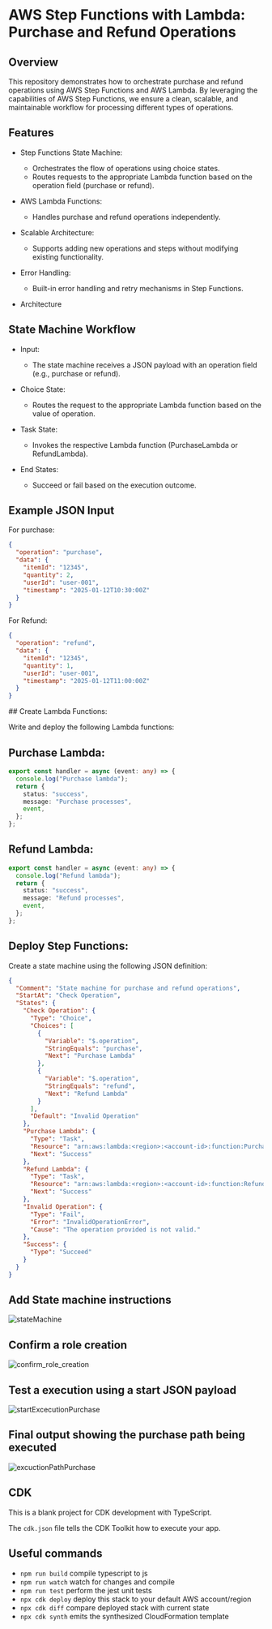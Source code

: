 # AWS Step Functions with Lambda: Purchase and Refund Operations

## Overview

This repository demonstrates how to orchestrate purchase and refund operations using AWS Step Functions and AWS Lambda. By leveraging the capabilities of AWS Step Functions, we ensure a clean, scalable, and maintainable workflow for processing different types of operations.

## Features

- Step Functions State Machine:

  - Orchestrates the flow of operations using choice states.
  - Routes requests to the appropriate Lambda function based on the operation field (purchase or refund).

- AWS Lambda Functions:

  - Handles purchase and refund operations independently.

- Scalable Architecture:

  - Supports adding new operations and steps without modifying existing functionality.

- Error Handling:

  - Built-in error handling and retry mechanisms in Step Functions.

- Architecture

## State Machine Workflow

- Input:

  - The state machine receives a JSON payload with an operation field (e.g., purchase or refund).

- Choice State:

  - Routes the request to the appropriate Lambda function based on the value of operation.

- Task State:

  - Invokes the respective Lambda function (PurchaseLambda or RefundLambda).

- End States:
  - Succeed or fail based on the execution outcome.

## Example JSON Input

For purchase:

```json
{
  "operation": "purchase",
  "data": {
    "itemId": "12345",
    "quantity": 2,
    "userId": "user-001",
    "timestamp": "2025-01-12T10:30:00Z"
  }
}
```

For Refund:

```json
{
  "operation": "refund",
  "data": {
    "itemId": "12345",
    "quantity": 1,
    "userId": "user-001",
    "timestamp": "2025-01-12T11:00:00Z"
  }
}
```

## Create Lambda Functions:

Write and deploy the following Lambda functions:

## Purchase Lambda:

```typescript
export const handler = async (event: any) => {
  console.log("Purchase lambda");
  return {
    status: "success",
    message: "Purchase processes",
    event,
  };
};
```

## Refund Lambda:

```typescript
export const handler = async (event: any) => {
  console.log("Refund lambda");
  return {
    status: "success",
    message: "Refund processes",
    event,
  };
};
```

## Deploy Step Functions:

Create a state machine using the following JSON definition:

```json
{
  "Comment": "State machine for purchase and refund operations",
  "StartAt": "Check Operation",
  "States": {
    "Check Operation": {
      "Type": "Choice",
      "Choices": [
        {
          "Variable": "$.operation",
          "StringEquals": "purchase",
          "Next": "Purchase Lambda"
        },
        {
          "Variable": "$.operation",
          "StringEquals": "refund",
          "Next": "Refund Lambda"
        }
      ],
      "Default": "Invalid Operation"
    },
    "Purchase Lambda": {
      "Type": "Task",
      "Resource": "arn:aws:lambda:<region>:<account-id>:function:PurchaseLambda",
      "Next": "Success"
    },
    "Refund Lambda": {
      "Type": "Task",
      "Resource": "arn:aws:lambda:<region>:<account-id>:function:RefundLambda",
      "Next": "Success"
    },
    "Invalid Operation": {
      "Type": "Fail",
      "Error": "InvalidOperationError",
      "Cause": "The operation provided is not valid."
    },
    "Success": {
      "Type": "Succeed"
    }
  }
}
```
## Add State machine instructions 

![stateMachine](https://github.com/user-attachments/assets/37573212-b1ce-46c2-85af-dff940207b97)

## Confirm a role creation

![confirm_role_creation](https://github.com/user-attachments/assets/523e9680-19ff-407a-ba6b-059fb2873159)

## Test a execution using a start JSON payload

![startExcecutionPurchase](https://github.com/user-attachments/assets/773cb8f4-763f-498f-b647-5f6dc283d251)

## Final output showing the purchase path being executed

![excuctionPathPurchase](https://github.com/user-attachments/assets/aab1d214-454d-4c8a-a8e3-0e44095c7335)



## CDK

This is a blank project for CDK development with TypeScript.

The `cdk.json` file tells the CDK Toolkit how to execute your app.

## Useful commands

- `npm run build` compile typescript to js
- `npm run watch` watch for changes and compile
- `npm run test` perform the jest unit tests
- `npx cdk deploy` deploy this stack to your default AWS account/region
- `npx cdk diff` compare deployed stack with current state
- `npx cdk synth` emits the synthesized CloudFormation template
